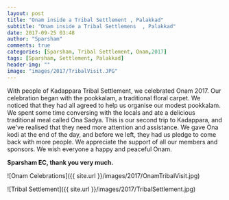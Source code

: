 ```yaml
---
layout: post
title: "Onam inside a Tribal Settlement , Palakkad"
subtitle: "Onam inside a Tribal Settlemens  , Palakkad"
date: 2017-09-25 03:48
author: "Sparsham"
comments: true
categories: [Sparsham, Tribal Settlement, Onam,2017]
tags: [Sparsham, Settlement, Palakkad]
header-img: ""
image: "images/2017/TribalVisit.JPG"
---
```


With people of Kadappara Tribal Settlement, we celebrated Onam 2017. Our celebration began with the pookkalam, a traditional floral carpet. We noticed that they had all agreed to help us organise our modest pookkalam. We spent some time conversing with the locals and ate a delicious traditional meal called Ona Sadya. This is our second trip to Kadappara, and we've realised that they need more attention and assistance. We gave Ona kodi at the end of the day, and before we left, they had us pledge to come back with more people. We appreciate the support of all our members and sponsors. We wish everyone a happy and peaceful Onam.

**Sparsham EC, thank you very much.**

![Onam Celebrations]({{ site.url }}/images/2017/OnamTribalVisit.jpg)

![Tribal Settlement]({{ site.url }}/images/2017/TribalSettlement.jpg)



